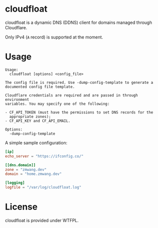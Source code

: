 # cloudfloat

cloudfloat is a dynamic DNS (DDNS) client for domains managed through Cloudflare.

Only IPv4 (`A` record) is supported at the moment.

# Usage

```
Usage:
  cloudfloat [options] <config_file>

The config file is required. Use -dump-config-template to generate a
documented config file template.

Cloudflare credentials are required and are passed in through environment
variables. You may specify one of the following:

- CF_API_TOKEN (must have the permissions to set DNS records for the
  appropriate zones);
- CF_API_KEY and CF_API_EMAIL.

Options:
  -dump-config-template
```

A simple sample configuration:

```toml
[ip]
echo_server = "https://ifconfig.co/"

[[dns.domain]]
zone = "zmwang.dev"
domain = "home.zmwang.dev"

[logging]
logfile = "/var/log/cloudfloat.log"
```

# License

cloudfloat is provided under WTFPL.
